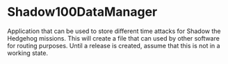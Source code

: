 # Shadow100DataManager
 Application that can be used to store different time attacks for Shadow the Hedgehog missions.  This will create a file that can used by other software for routing purposes. Until a release is created, assume that this is not in a working state.
